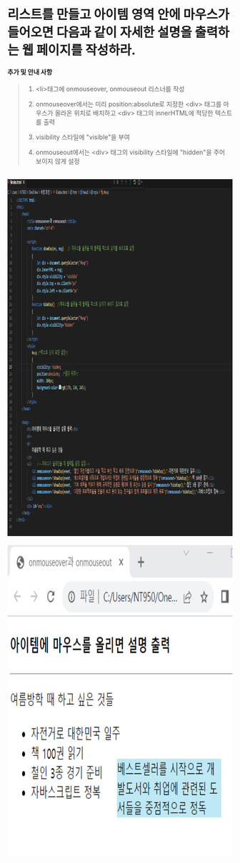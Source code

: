 # 리스트를 만들고 아이템 영역 안에 마우스가 들어오면 다음과 같이 자세한 설명을 출력하는 웹 페이지를 작성하라.

#### 추가 및 안내 사항

>    1. &lt;li&gt;태그에 onmouseover, onmouseout 리스너를 작성
>    >
>    2. onmouseover에서는 미리 position:absolute로 지정한 &lt;div&gt; 태그를 마우스가 올라온 위치로 배치하고 &lt;div&gt; 태그의 innerHTML에 적당한 텍스트를 출력
>    >
>    3. visibility 스타일에 "visible"을 부여
>    >
>    4. onmouseout에서는 &lt;div&gt; 태그의 visibility 스타일에 "hidden"을 주어 보이지 않게 설정


<br><img src="1.png" width="1000" height="800" title="px(픽셀) 크기 설정" alt="1번 이미지"></img><br/>
<br><img src="2.png" width="1000" height="700" title="px(픽셀) 크기 설정" alt="1번 이미지"></img><br/>
